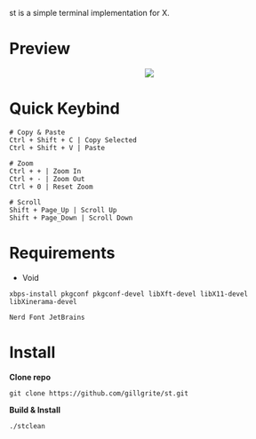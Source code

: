 st is a simple terminal implementation for X.

# **Preview**
<p align="center">
    <img src="https://github.com/motolla/st/blob/main/preview.png">
</p>


# **Quick Keybind**
```
# Copy & Paste
Ctrl + Shift + C | Copy Selected
Ctrl + Shift + V | Paste

# Zoom
Ctrl + + | Zoom In
Ctrl + - | Zoom Out
Ctrl + 0 | Reset Zoom

# Scroll
Shift + Page_Up | Scroll Up
Shift + Page_Down | Scroll Down
```

# Requirements

+ Void
```
xbps-install pkgconf pkgconf-devel libXft-devel libX11-devel libXinerama-devel
```
```
Nerd Font JetBrains
```
# Install
**Clone repo**
```
git clone https://github.com/gillgrite/st.git
```
**Build & Install**

```
./stclean
```

